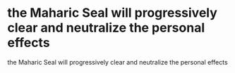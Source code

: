 # the Maharic Seal will progressively clear and neutralize the personal effects

the Maharic Seal will progressively clear and neutralize the personal effects